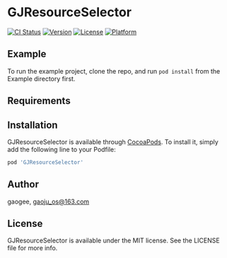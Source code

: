 # GJResourceSelector

[![CI Status](https://img.shields.io/travis/gaogee/GJResourceSelector.svg?style=flat)](https://travis-ci.org/gaogee/GJResourceSelector)
[![Version](https://img.shields.io/cocoapods/v/GJResourceSelector.svg?style=flat)](https://cocoapods.org/pods/GJResourceSelector)
[![License](https://img.shields.io/cocoapods/l/GJResourceSelector.svg?style=flat)](https://cocoapods.org/pods/GJResourceSelector)
[![Platform](https://img.shields.io/cocoapods/p/GJResourceSelector.svg?style=flat)](https://cocoapods.org/pods/GJResourceSelector)

## Example

To run the example project, clone the repo, and run `pod install` from the Example directory first.

## Requirements

## Installation

GJResourceSelector is available through [CocoaPods](https://cocoapods.org). To install
it, simply add the following line to your Podfile:

```ruby
pod 'GJResourceSelector'
```

## Author

gaogee, gaoju_os@163.com

## License

GJResourceSelector is available under the MIT license. See the LICENSE file for more info.

